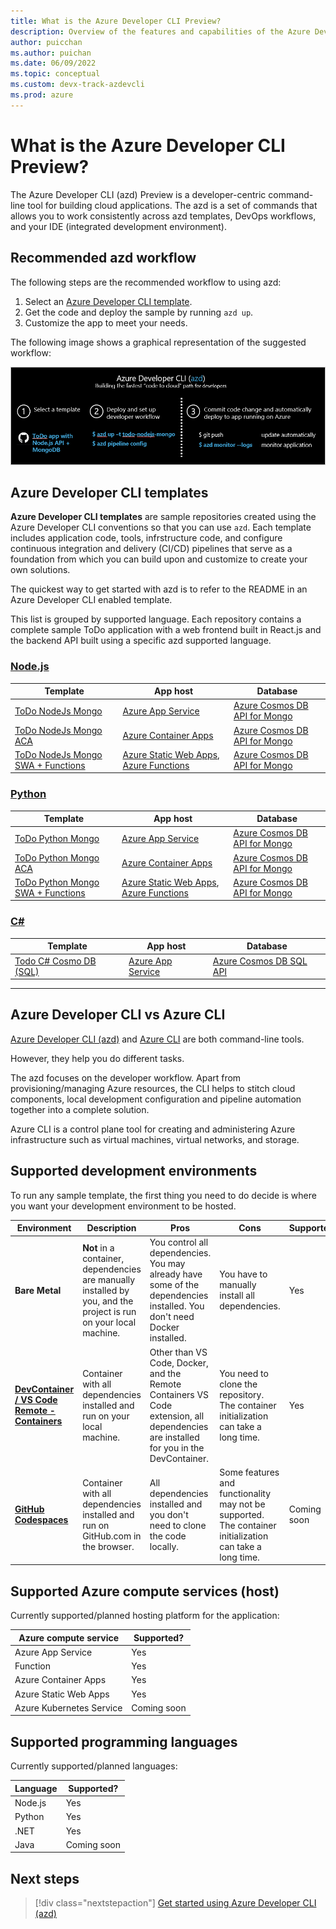 ```yaml
---
title: What is the Azure Developer CLI Preview?
description: Overview of the features and capabilities of the Azure Developer CLI that helps developers be more productive when building and deploying applications to Azure.
author: puicchan
ms.author: puichan
ms.date: 06/09/2022
ms.topic: conceptual
ms.custom: devx-track-azdevcli
ms.prod: azure
---
```


# What is the Azure Developer CLI Preview?

The Azure Developer CLI (azd) Preview is a developer-centric command-line tool for building cloud applications. The azd is a set of commands that allows you to work consistently across azd templates, DevOps workflows, and your IDE (integrated development environment).

## Recommended azd workflow

The following steps are the recommended workflow to using azd:

1. Select an [Azure Developer CLI template](#azure-developer-cli-templates).
1. Get the code and deploy the sample by running `azd up`.
1. Customize the app to meet your needs.

The following image shows a graphical representation of the suggested workflow:

![The standard azd workflow](media/azure-dev-cli-overview/azd-dev-workflow.png)

## Azure Developer CLI templates

**Azure Developer CLI templates** are sample repositories created using the Azure Developer CLI conventions so that you can use `azd`. Each template includes application code, tools, infrstructure code, and configure continuous integration and delivery (CI/CD) pipelines that serve as a foundation from which you can build upon and customize to create your own solutions.

The quickest way to get started with azd is to refer to the README in an Azure Developer CLI enabled template. 

This list is grouped by supported language. Each repository contains a complete sample ToDo application with a web frontend built in React.js and the backend API built using a specific azd supported language. 

### [Node.js](#tab/nodejs)

| Template      | App host | Database	 | 
| ----------- | ----------| ----------- | 
| [ToDo NodeJs Mongo](https://github.com/azure-samples/todo-nodejs-mongo) | [Azure App Service](/azure/app-service/) | [Azure Cosmos DB API for Mongo](/azure/cosmos-db/mongodb/mongodb-introduction) |  
| [ToDo NodeJs Mongo ACA](https://github.com/azure-samples/todo-nodejs-mongo-aca) | [Azure Container Apps](/azure/container-apps/overview) | [Azure Cosmos DB API for Mongo](/azure/cosmos-db/mongodb/mongodb-introduction) |
| [ToDo NodeJs Mongo SWA + Functions](https://github.com/azure-samples/todo-nodejs-mongo-swa-func) | [Azure Static Web Apps](/azure/static-web-apps/), [Azure Functions](/azure/azure-functions/) | [Azure Cosmos DB API for Mongo](/azure/cosmos-db/mongodb/mongodb-introduction) |


### [Python](#tab/python)

| Template      | App host | Database	 | 
| ----------- | ----------| ----------- | 
| [ToDo Python Mongo](https://github.com/azure-samples/todo-python-mongo) | [Azure App Service](/azure/app-service/) | [Azure Cosmos DB API for Mongo](/azure/cosmos-db/mongodb/mongodb-introduction)  |  
| [ToDo Python Mongo ACA](https://github.com/azure-samples/todo-python-mongo-aca) | [Azure Container Apps](/azure/container-apps/overview) |  [Azure Cosmos DB API for Mongo](/azure/cosmos-db/mongodb/mongodb-introduction) |  
| [ToDo Python Mongo SWA + Functions](https://github.com/azure-samples/todo-python-mongo-swa-func) | [Azure Static Web Apps](/azure/static-web-apps/), [Azure Functions](/azure/azure-functions/) |  [Azure Cosmos DB API for Mongo](/azure/cosmos-db/mongodb/mongodb-introduction)|

### [C#](#tab/csharp)

| Template      | App host | Database	 | 
| ----------- | ----------| ----------- | 
| [Todo C# Cosmo DB (SQL)](https://github.com/Azure-Samples/todo-csharp-cosmos-sql) | [Azure App Service](/azure/app-service/) | [Azure Cosmos DB SQL API](/learn/modules/intro-to-azure-cosmos-db-core-api/) | 

---

## Azure Developer CLI vs Azure CLI

[Azure Developer CLI (azd)](/azure/developer/az-dev-cli) and [Azure CLI](/cli/azure/what-is-azure-cli) are both command-line tools.

However, they help you do different tasks.

The azd focuses on the developer workflow. Apart from provisioning/managing Azure resources, the CLI helps to stitch cloud components, local development configuration and pipeline automation together into a complete solution. 

Azure CLI is a control plane tool for creating and administering Azure infrastructure such as virtual machines, virtual networks, and storage.

## Supported development environments

To run any sample template, the first thing you need to do decide is where you want your development environment to be hosted.

|Environment|Description|Pros|Cons|Supported?|
|---|---|---|---|---|
|**Bare Metal**|**Not** in a container, dependencies are manually installed by you, and the project is run on your local machine.|You control all dependencies. You may already have some of the dependencies installed. You don't need Docker installed.|You have to manually install all dependencies.| Yes |
|**[DevContainer / VS Code Remote - Containers](https://code.visualstudio.com/docs/remote/containers)**|Container with all dependencies installed and run on your local machine.|Other than VS Code, Docker, and the Remote Containers VS Code extension, all dependencies are installed for you in the DevContainer.| You need to clone the repository. The container initialization can take a long time.| Yes |
|**[GitHub Codespaces](https://github.com/features/codespaces)** |Container with all dependencies installed and run on GitHub.com in the browser.|All dependencies installed and you don't need to clone the code locally.| Some features and functionality may not be supported. The container initialization can take a long time.| Coming soon |

## Supported Azure compute services (host)

Currently supported/planned hosting platform for the application:

| Azure compute service      | Supported? |
| ----------- | ----------- |
| Azure App Service | Yes  |
| Function  | Yes |
| Azure Container Apps    | Yes |
| Azure Static Web Apps  | Yes |
| Azure Kubernetes Service | Coming soon |

## Supported programming languages

Currently supported/planned languages:

| Language      | Supported? |
| ----------- | ----------- |
| Node.js | Yes  |
| Python    | Yes |
| .NET | Yes |
| Java | Coming soon |

## Next steps

> [!div class="nextstepaction"] 
> [Get started using Azure Developer CLI (azd)](get-started.md)
